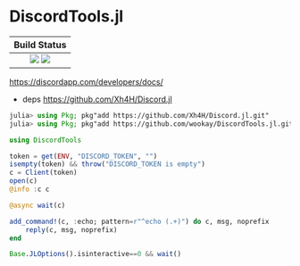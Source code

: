 # DiscordTools.jl

|  **Build Status**                                                |
|:----------------------------------------------------------------:|
|  [![][travis-img]][travis-url]  [![][codecov-img]][codecov-url]  |


https://discordapp.com/developers/docs/

 * deps https://github.com/Xh4H/Discord.jl

```julia
julia> using Pkg; pkg"add https://github.com/Xh4H/Discord.jl.git"
julia> using Pkg; pkg"add https://github.com/wookay/DiscordTools.jl.git"
```

```julia
using DiscordTools

token = get(ENV, "DISCORD_TOKEN", "")
isempty(token) && throw("DISCORD_TOKEN is empty")
c = Client(token)
open(c)
@info :c c

@async wait(c)

add_command!(c, :echo; pattern=r"^echo (.+)") do c, msg, noprefix
    reply(c, msg, noprefix)
end

Base.JLOptions().isinteractive==0 && wait()
```


[travis-img]: https://api.travis-ci.org/wookay/DiscordTools.jl.svg?branch=master
[travis-url]: https://travis-ci.org/wookay/DiscordTools.jl

[codecov-img]: https://codecov.io/gh/wookay/DiscordTools.jl/branch/master/graph/badge.svg
[codecov-url]: https://codecov.io/gh/wookay/DiscordTools.jl/branch/master
